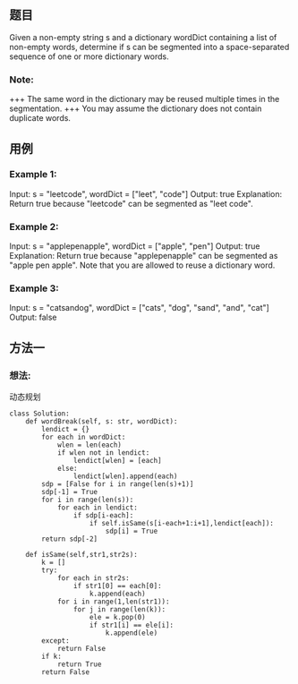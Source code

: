 ## 题目
Given a non-empty string s and a dictionary wordDict containing a list of non-empty words, determine if s can be segmented into a space-separated sequence of one or more dictionary words.

### Note:
+++ The same word in the dictionary may be reused multiple times in the segmentation.
+++ You may assume the dictionary does not contain duplicate words.
## 用例
### Example 1:

Input: s = "leetcode", wordDict = ["leet", "code"]
Output: true
Explanation: Return true because "leetcode" can be segmented as "leet code".
### Example 2:

Input: s = "applepenapple", wordDict = ["apple", "pen"]
Output: true
Explanation: Return true because "applepenapple" can be segmented as "apple pen apple".
             Note that you are allowed to reuse a dictionary word.
### Example 3:

Input: s = "catsandog", wordDict = ["cats", "dog", "sand", "and", "cat"]
Output: false
## 方法一
### 想法:  
动态规划
```
class Solution:
    def wordBreak(self, s: str, wordDict):
        lendict = {}
        for each in wordDict:
            wlen = len(each)
            if wlen not in lendict:
                lendict[wlen] = [each]
            else:
                lendict[wlen].append(each)
        sdp = [False for i in range(len(s)+1)]
        sdp[-1] = True
        for i in range(len(s)):
            for each in lendict:
                if sdp[i-each]:
                    if self.isSame(s[i-each+1:i+1],lendict[each]):
                        sdp[i] = True
        return sdp[-2]

    def isSame(self,str1,str2s):
        k = []
        try:
            for each in str2s:
                if str1[0] == each[0]:
                    k.append(each)
            for i in range(1,len(str1)):
                for j in range(len(k)):
                    ele = k.pop(0)
                    if str1[i] == ele[i]:
                        k.append(ele)
        except:
            return False
        if k:
            return True
        return False
```
